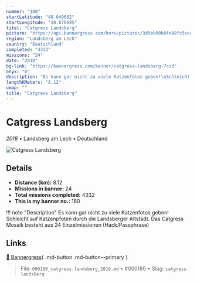 ```yaml
---
nummer: "180"
startLatitude: "48.049682"
startLongitude: "10.876695"
titel: "Catgress Landsberg"
picture: "https://api.bannergress.com/bnrs/pictures/3d9bb90b0fe08fc5ce4239ee33a76362"
region: "Landsberg am Lech"
country: "Deutschland"
completed: "4332"
missions: "24"
date: "2018"
bg-link: "https://bannergress.com/banner/catgress-landsberg-7ccd"
onyx: "0"
description: "Es kann gar nicht zu viele Katzenfotos geben!\nSchleicht auf Katzenpfoten durch die Landsberger Altstadt. \nDas Catgress Mosaik besteht aus 24 Einzelmissionen (Hack/Passphrase)"
lengthKMeters: "8,12"
umap: ""
title: "Catgress Landsberg"
---
```

# Catgress Landsberg

*2018* • Landsberg am Lech • Deutschland

![Catgress Landsberg](https://api.bannergress.com/bnrs/pictures/3d9bb90b0fe08fc5ce4239ee33a76362)

## Details
- **Distance (km):** 8.12
- **Missions in banner:** 24
- **Total missions completed:** 4332
- **This is my banner no.:** 180


!!! note "Description"
    Es kann gar nicht zu viele Katzenfotos geben!
Schleicht auf Katzenpfoten durch die Landsberger Altstadt. 
Das Catgress Mosaik besteht aus 24 Einzelmissionen (Hack/Passphrase)



## Links
[🔗 Bannergress](https://bannergress.com/banner/catgress-landsberg-7ccd){ .md-button .md-button--primary }



> File: `000180_catgress-landsberg_2018.md` • #000180 • Slug: `catgress-landsberg`
